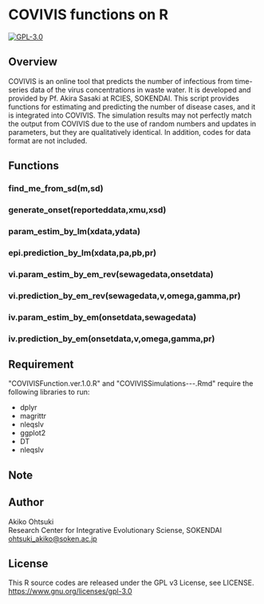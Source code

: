 # COVIVIS functions on R

[![GPL-3.0](https://custom-icon-badges.herokuapp.com/badge/license-GPL%203.0-8BB80A.svg?logo=law&logoColor=white)]()

## Overview
COVIVIS is an online tool that predicts the number of infectious from time-series data of the virus concentrations in waste water. It is developed and provided by Pf. Akira Sasaki at RCIES, SOKENDAI. This script provides functions for estimating and predicting the number of disease cases, and it is integrated into COVIVIS. The simulation results may not perfectly match the output from COVIVIS due to the use of random numbers and updates in parameters, but they are qualitatively identical. In addition, codes for data format are not included.

## Functions
### find_me_from_sd(m,sd)
### generate_onset(reporteddata,xmu,xsd)
### param_estim_by_lm(xdata,ydata)
### epi.prediction_by_lm(xdata,pa,pb,pr)
### vi.param_estim_by_em_rev(sewagedata,onsetdata)
### vi.prediction_by_em_rev(sewagedata,v,omega,gamma,pr)
### iv.param_estim_by_em(onsetdata,sewagedata)
### iv.prediction_by_em(onsetdata,v,omega,gamma,pr)

## Requirement 
"COVIVISFunction.ver.1.0.R" and "COVIVISSimulations---.Rmd" require the following libraries to run:
- dplyr 
- magrittr
- nleqslv
- ggplot2
- DT
- nleqslv

## Note

## Author
Akiko Ohtsuki <br>
Research Center for Integrative Evolutionary Sciense, SOKENDAI<br>
ohtsuki_akiko@soken.ac.jp

## License
This R source codes are released under the GPL v3 License, see LICENSE.<br>
https://www.gnu.org/licenses/gpl-3.0
